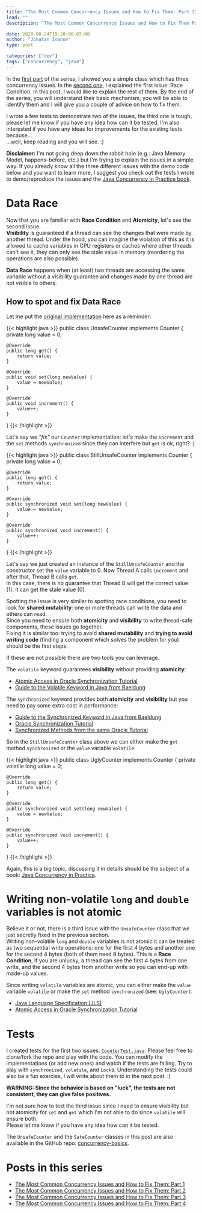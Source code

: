 ```yaml
---
title: "The Most Common Concurrency Issues and How to Fix Them: Part 3"
lead: ""
description: "The Most Common Concurrency Issues and How to Fix Them Part 3"

date: 2020-08-24T19:20:00-07:00
author: "Jonatan Ivanov"
type: post

categories: ["dev"]
tags: ["concurrency", "java"]
---
```


In the [first part](/posts/the-most-common-concurrency-issues-and-how-to-fix-them-part-1/) of the series, I showed you a simple class which has three concurrency issues. In the [second one](/posts/the-most-common-concurrency-issues-and-how-to-fix-them-part-2/), I explained the first issue: Race Condition. In this post, I would like to explain the rest of them.
By the end of the series, you will understand their basic mechanism, you will be able to identify them and I will give you a couple of advice on how to fix them.

I wrote a few tests to demonstrate two of the issues, the third one is tough, please let me know if you have any idea how can it be tested. I'm also interested if you have any ideas for improvements for the existing tests because…  
…well, keep reading and you will see. :)

<!--more-->

**Disclaimer:** I'm not going deep down the rabbit hole (e.g.: Java Memory Model, happens-before, etc.) but I'm trying to explain the issues in a simple way. If you already know all the three different issues with the demo code below and you want to learn more, I suggest you check out the tests I wrote to demo/reproduce the issues and the [Java Concurrency in Practice book](https://jcip.net/).

# Data Race

Now that you are familiar with **Race Condition** and **Atomicity**, let's see the second issue.  
**Visibility** is guaranteed if a thread can see the changes that were made by another thread. Under the hood, you can imagine the violation of this as it is allowed to cache variables in CPU registers or caches where other threads can't see it, they can only see the stale value in memory (reordering the operations are also possible).

**Data Race** happens when (at least) two threads are accessing the same variable without a visibility guarantee and changes made by one thread are not visible to others.

## How to spot and fix Data Race

Let me put the [original implementation](/posts/the-most-common-concurrency-issues-and-how-to-fix-them-part-1) here as a reminder:

{{< highlight java >}}
public class UnsafeCounter implements Counter {
    private long value = 0;

    @Override
    public long get() {
        return value;
    }

    @Override
    public void set(long newValue) {
        value = newValue;
    }

    @Override
    public void increment() {
        value++;
    }
}
{{< /highlight >}}

Let's say we *"fix"* our `Counter` implementation: let's make the `increment` and the `set` methods `synchronized` since they can interfere but `get` is ok, right? :)

{{< highlight java >}}
public class StillUnsafeCounter implements Counter {
    private long value = 0;

    @Override
    public long get() {
        return value;
    }

    @Override
    public synchronized void set(long newValue) {
        value = newValue;
    }

    @Override
    public synchronized void increment() {
        value++;
    }
}
{{< /highlight >}}

Let's say we just created an instance of the `StillUnsafeCounter` and the constructor set the `value` variable to 0. Now Thread A calls `increment` and after that, Thread B calls `get`.  
In this case, there is no guarantee that Thread B will get the correct value (1), it can get the stale value (0).

Spotting the issue is very similar to spotting race conditions, you need to look for **shared mutability**: one or more threads can write the data and others can read.  
Since you need to ensure both **atomicity** and **visibility** to write thread-safe components, these issues go together.  
Fixing it is similar too: trying to avoid **shared mutability** and **trying to avoid writing code** (finding a component which solves the problem for you) should be the first steps.

If these are not possible there are two tools you can leverage.

The `volatile` keyword guarantees **visibility** without providing **atomicity**:
- [Atomic Access in Oracle Synchronization Tutorial](https://docs.oracle.com/javase/tutorial/essential/concurrency/atomic.html)
- [Guide to the Volatile Keyword in Java from Baeldung](https://www.baeldung.com/java-volatile)

The `synchronized` keyword provides both **atomicity** and **visibility** but you need to pay some extra cost in performance:
- [Guide to the Synchronized Keyword in Java from Baeldung](https://www.baeldung.com/java-synchronized)
- [Oracle Synchronization Tutorial](https://docs.oracle.com/javase/tutorial/essential/concurrency/sync.html)
- [Synchronized Methods from the same Oracle Tutorial](https://docs.oracle.com/javase/tutorial/essential/concurrency/syncmeth.html)

So in the `StillUnsafeCounter` class above we can either make the `get` method `synchronized` or the `value` variable `volatile`:

{{< highlight java >}}
public class UglyCounter implements Counter {
    private volatile long value = 0;

    @Override
    public long get() {
        return value;
    }

    @Override
    public synchronized void set(long newValue) {
        value = newValue;
    }

    @Override
    public synchronized void increment() {
        value++;
    }
}
{{< /highlight >}}

Again, this is a big topic, discussing it in details should be the subject of a book: [Java Concurrency in Practice](https://jcip.net/).

# Writing non-volatile `long` and `double` variables is not atomic

Believe it or not, there is a third issue with the `UnsafeCounter` class that we just secretly fixed in the previous section.  
Writing non-volatile `long` and `double` variables is not atomic it can be treated as two sequential write operations: one for the first 4 bytes and another one for the second 4 bytes (both of them need 8 bytes).
This is a **Race Condition**, if you are unlucky, a thread can see the first 4 bytes from one write, and the second 4 bytes from another write so you can end-up with made-up values.

Since writing `volatile` variables are atomic, you can either make the `value` variable `volatile` or make the `set` method `synchronized` (see: `UglyCounter`):

- [Java Language Specification (JLS)](https://docs.oracle.com/javase/specs/jls/se11/html/jls-17.html#jls-17.7)
- [Atomic Access in Oracle Synchronization Tutorial](https://docs.oracle.com/javase/tutorial/essential/concurrency/atomic.html)

# Tests

I created tests for the first two issues: [`CounterTest.java`](https://github.com/jonatan-ivanov/concurrency-basics/blob/master/src/test/java/org/example/concurrent/CounterTest.java).
Please feel free to clone/fork the repo and play with the code. You can modify the implementations (or add new ones) and watch if the tests are failing. Try to play with `synchronized`, `volatile`, and `Lock`s.
Understanding the tests could also be a fun exercise, I will write about them to in the next post. :)

**WARNING: Since the behavior is based on "luck", the tests are not consistent, they can give false positives.**

I'm not sure how to test the third issue since I need to ensure visibility but not atomicity for `set` and `get` which I'm not able to do since `volatile` will ensure both.  
Please let me know if you have any idea how can it be tested.

The `UnsafeCounter` and the `SafeCounter` classes in this post are also available in the GitHub repo: [concurrency-basics](https://github.com/jonatan-ivanov/concurrency-basics).

# Posts in this series

- [The Most Common Concurrency Issues and How to Fix Them: Part 1](/posts/the-most-common-concurrency-issues-and-how-to-fix-them-part-1)
- [The Most Common Concurrency Issues and How to Fix Them: Part 2](/posts/the-most-common-concurrency-issues-and-how-to-fix-them-part-2)
- [The Most Common Concurrency Issues and How to Fix Them: Part 3](/posts/the-most-common-concurrency-issues-and-how-to-fix-them-part-3)
- [The Most Common Concurrency Issues and How to Fix Them: Part 4](/posts/the-most-common-concurrency-issues-and-how-to-fix-them-part-4)
